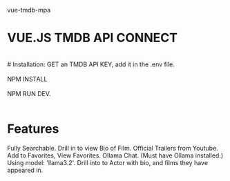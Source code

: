 vue-tmdb-mpa
# VUE.JS TMDB API CONNECT
<br>
# Installation:
GET an TMDB API KEY, add it in the .env file.<br><br>
NPM INSTALL<br><br>
NPM RUN DEV.<br><br>

# Features
Fully Searchable.
Drill in to view Bio of Film.
Official Trailers from Youtube.
Add to Favorites, View Favorites.
Ollama Chat. (Must have Ollama installed.) Using model: 'llama3.2'.
Drill into to Actor with bio, and films they have appeared in.

<br><br>



